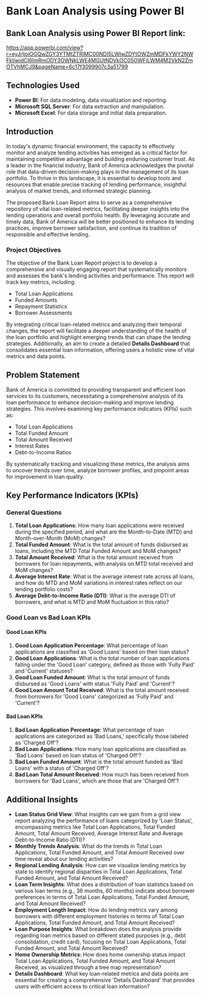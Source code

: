 # Bank Loan Analysis using Power BI

## Bank Loan Analysis using Power BI Report link: 
https://app.powerbi.com/view?r=eyJrIjoiOGQwZGY3YTMtZTRlMC00NDI5LWIwZDYtOWZmMDFkYWY2NWFkIiwidCI6ImRmODY3OWNkLWE4MGUtNDVkOC05OWFjLWM4M2VkN2ZmOTVhMCJ9&pageName=6c17f3099907c3a51799

## Technologies Used

- **Power BI**: For data modeling, data visualization and reporting.
- **Microsoft SQL Server**: For data extraction and manipulation.
- **Microsoft Excel**: For data storage and initial data preparation.

## Introduction
In today's dynamic financial environment, the capacity to effectively monitor and analyze lending activities has emerged as a critical factor for maintaining competitive advantage and building enduring customer trust. As a leader in the financial industry, Bank of America acknowledges the pivotal role that data-driven decision-making plays in the management of its loan portfolio. To thrive in this landscape, it is essential to develop tools and resources that enable precise tracking of lending performance, insightful analysis of market trends, and informed strategic planning.

The proposed Bank Loan Report aims to serve as a comprehensive repository of vital loan-related metrics, facilitating deeper insights into the lending operations and overall portfolio health. By leveraging accurate and timely data, Bank of America will be better positioned to enhance its lending practices, improve borrower satisfaction, and continue its tradition of responsible and effective lending.

### Project Objectives
The objective of the Bank Loan Report project is to develop a comprehensive and visually engaging report that systematically monitors and assesses the bank's lending activities and performance. This report will track key metrics, including:
- Total Loan Applications
- Funded Amounts
- Repayment Statistics
- Borrower Assessments

By integrating critical loan-related metrics and analyzing their temporal changes, the report will facilitate a deeper understanding of the health of the loan portfolio and highlight emerging trends that can shape the lending strategies. Additionally, an aim to create a detailed **Details Dashboard** that consolidates essential loan information, offering users a holistic view of vital metrics and data points.

## Problem Statement
Bank of America is committed to providing transparent and efficient loan services to its customers, necessitating a comprehensive analysis of its loan performance to enhance decision-making and improve lending strategies. This involves examining key performance indicators (KPIs) such as:
- Total Loan Applications
- Total Funded Amount
- Total Amount Received
- Interest Rates
- Debt-to-Income Ratios

By systematically tracking and visualizing these metrics, the analysis aims to uncover trends over time, analyze borrower profiles, and pinpoint areas for improvement in loan quality.

## Key Performance Indicators (KPIs)
### General Questions
1. **Total Loan Applications**: How many loan applications were received during the specified period, and what are the Month-to-Date (MTD) and Month-over-Month (MoM) changes?
2. **Total Funded Amount**: What is the total amount of funds disbursed as loans, including the MTD Total Funded Amount and MoM changes?
3. **Total Amount Received**: What is the total amount received from borrowers for loan repayments, with analysis on MTD total received and MoM changes?
4. **Average Interest Rate**: What is the average interest rate across all loans, and how do MTD and MoM variations in interest rates reflect on our lending portfolio costs?
5. **Average Debt-to-Income Ratio (DTI)**: What is the average DTI of borrowers, and what is MTD and MoM fluctuation in this ratio?

### Good Loan vs Bad Loan KPIs
#### Good Loan KPIs
1. **Good Loan Application Percentage**: What percentage of loan applications are classified as 'Good Loans' based on their loan status?
2. **Good Loan Applications**: What is the total number of loan applications falling under the 'Good Loan' category, defined as those with 'Fully Paid' and 'Current' statuses?
3. **Good Loan Funded Amount**: What is the total amount of funds disbursed as 'Good Loans' with status 'Fully Paid' and 'Current'?
4. **Good Loan Amount Total Received**: What is the total amount received from borrowers for 'Good Loans' categorized as 'Fully Paid' and 'Current’?

#### Bad Loan KPIs
1. **Bad Loan Application Percentage**: What percentage of loan applications are categorized as 'Bad Loans,' specifically those labeled as 'Charged Off'?
2. **Bad Loan Applications**: How many loan applications are classified as 'Bad Loans' based on loan status of 'Charged Off'?
3. **Bad Loan Funded Amount**: What is the total amount funded as 'Bad Loans' with a status of 'Charged Off'?
4. **Bad Loan Total Amount Received**: How much has been received from borrowers for 'Bad Loans', which are those that are 'Charged Off’?

## Additional Insights
- **Loan Status Grid View**: What insights can we gain from a grid view report analyzing the performance of loans categorized by 'Loan Status', encompassing metrics like Total Loan Applications, Total Funded Amount, Total Amount Received, Average Interest Rate and Average Debt-to-Income Ratio (DTI)?
- **Monthly Trends Analysis**: What do the trends in Total Loan Applications, Total Funded Amount, and Total Amount Received over time reveal about our lending activities?
- **Regional Lending Analysis**: How can we visualize lending metrics by state to identify regional disparities in Total Loan Applications, Total Funded Amount, and Total Amount Received?
- **Loan Term Insights**: What does a distribution of loan statistics based on various loan terms (e.g., 36 months, 60 months) indicate about borrower preferences in terms of Total Loan Applications, Total Funded Amount, and Total Amount Received?
- **Employment Length Impact**: How do lending metrics vary among borrowers with different employment histories in terms of Total Loan Applications, Total Funded Amount, and Total Amount Received?
- **Loan Purpose Insights**: What breakdown does the analysis provide regarding loan metrics based on different stated purposes (e.g., debt consolidation, credit card), focusing on Total Loan Applications, Total Funded Amount, and Total Amount Received?
- **Home Ownership Metrics**: How does home ownership status impact Total Loan Applications, Total Funded Amount, and Total Amount Received, as visualized through a tree map representation?
- **Details Dashboard**: What key loan-related metrics and data points are essential for creating a comprehensive 'Details Dashboard' that provides users with efficient access to critical loan information?
